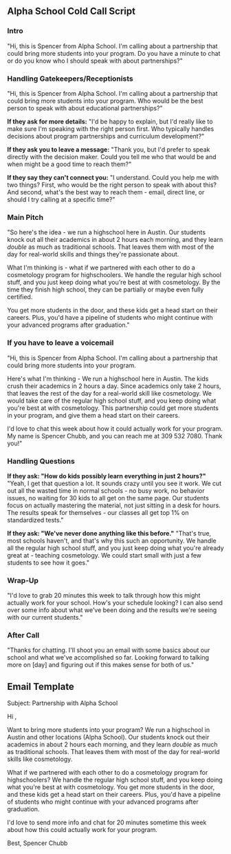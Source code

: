 ## Alpha School Cold Call Script

### Intro
"Hi, this is Spencer from Alpha School. I'm calling about a partnership that could bring more students into your program. Do you have a minute to chat or do you know who I should speak with about partnerships?"

### Handling Gatekeepers/Receptionists
"Hi, this is Spencer from Alpha School. I'm calling about a partnership that could bring more students into your program. Who would be the best person to speak with about educational partnerships?"

**If they ask for more details:**
"I'd be happy to explain, but I'd really like to make sure I'm speaking with the right person first. Who typically handles decisions about program partnerships and curriculum development?"

**If they ask you to leave a message:**
"Thank you, but I'd prefer to speak directly with the decision maker. Could you tell me who that would be and when might be a good time to reach them?"

**If they say they can't connect you:**
"I understand. Could you help me with two things? First, who would be the right person to speak with about this? And second, what's the best way to reach them - email, direct line, or should I try calling at a specific time?"

### Main Pitch
"So here's the idea - we run a highschool here in Austin. Our students knock out all their academics in about 2 hours each morning, and they learn *double* as much as traditional schools. That leaves them with most of the day for real-world skills and things they're passionate about.

What I'm thinking is - what if we partnered with each other to do a cosmetology program for highschoolers. We handle the regular high school stuff, and you just keep doing what you're best at with cosmetology. By the time they finish high school, they can be partially or maybe even fully certified.

You get more students in the door, and these kids get a head start on their careers. Plus, you'd have a pipeline of students who might continue with your advanced programs after graduation."

### If you have to leave a voicemail

"Hi, this is Spencer from Alpha School. I'm calling about a partnership that could bring more students into your program.

Here's what I'm thinking - We run a highschool here in Austin. The kids crush their academics in 2 hours a day. Since academics only take 2 hours, that leaves the rest of the day for a real-world skill like cosmetology. We would take care of the regular high school stuff, and you keep doing what you're best at with cosmetology. This partnership could get more students in your program, and give them a head start on their careers.

I'd love to chat this week about how it could actually work for your program. My name is Spencer Chubb, and you can reach me at 309 532 7080. Thank you!"

### Handling Questions

**If they ask: "How do kids possibly learn everything in just 2 hours?"**
"Yeah, I get that question a lot. It sounds crazy until you see it work. We cut out all the wasted time in normal schools - no busy work, no behavior issues, no waiting for 30 kids to all get on the same page. Our students focus on actually mastering the material, not just sitting in a desk for hours. The results speak for themselves - our classes all get top 1% on standardized tests."

**If they ask: "We've never done anything like this before."**
"That's true, most schools haven't, and that's why this such an opportunity. We handle all the regular high school stuff, and you just keep doing what you're already great at - teaching cosmetology. We could start small with just a few students to see how it goes."

### Wrap-Up
"I'd love to grab 20 minutes this week to talk through how this might actually work for your school. How's your schedule looking? I can also send over some info about what we've been doing and the results we're seeing with our current students."

### After Call
"Thanks for chatting. I'll shoot you an email with some basics about our school and what we've accomplished so far. Looking forward to talking more on [day] and figuring out if this makes sense for both of us."

## Email Template

Subject:
Partnership with Alpha School

Hi <name>,

Want to bring more students into your program? We run a highschool in Austin and other locations (Alpha School). Our students knock out their academics in about 2 hours each morning, and they learn *double* as much as traditional schools. That leaves them with most of the day for real-world skills like cosmetology.

What if we partnered with each other to do a cosmetology program for highschoolers? We handle the regular high school stuff, and you keep doing what you're best at with cosmetology. You get more students in the door, and these kids get a head start on their careers. Plus, you'd have a pipeline of students who might continue with your advanced programs after graduation.

I'd love to send more info and chat for 20 minutes sometime this week about how this could actually work for your program.

Best,
Spencer Chubb